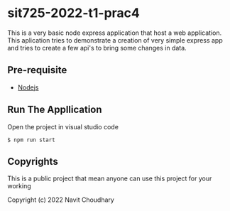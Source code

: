 # sit725-2022-t1-prac4
This is a very basic node express application that host a web application. This aplication tries to demonstrate a creation of very simple express app and tries to create a few api's to bring some changes in data.

## Pre-requisite

- [Nodejs](https://www.digitalocean.com/community/tutorials/how-to-install-node-js-on-ubuntu-20-04)
## Run The Appllication

Open the project in visual studio code

```
$ npm run start
```

## Copyrights
This is a public project that mean anyone can use this project for your working

Copyright (c) 2022 Navit Choudhary